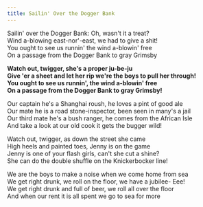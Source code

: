 ```yaml
---
title: Sailin' Over the Dogger Bank
---
```


Sailin' over the Dogger Bank: Oh, wasn't it a treat?  
Wind a-blowing east-nor'-east, we had to give a shit!  
You ought to see us runnin' the wind a-blowin' free  
On a passage from the Dogger Bank to gray Grimsby

**Watch out, twigger, she's a proper ju-be-ju**  
**Give 'er a sheet and let her rip we're the boys to pull her through!**  
**You ought to see us runnin', the wind a-blowin' free**  
**On a passage from the Dogger Bank to gray Grimsby!**

Our captain he's a Shanghai roush, he loves a pint of good ale  
Our mate he is a road stone-inspector, been seen in many's a jail  
Our third mate he's a bush ranger, he comes from the African Isle  
And take a look at our old cook it gets the bugger wild!

Watch out, twigger, as down the street she came  
High heels and painted toes, Jenny is on the game  
Jenny is one of your flash girls, can't she cut a shine?  
She can do the double shuffle on the Knickerbocker line!

We are the boys to make a noise when we come home from sea  
We get right drunk, we roll on the floor, we have a jubilee- Eee!  
We get right drunk and full of beer, we roll all over the floor  
And when our rent it is all spent we go to sea for more
